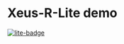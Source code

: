# Xeus-R-Lite demo

[![lite-badge](https://jupyterlite.rtfd.io/en/latest/_static/badge.svg)](https://isabelparedes.github.io/pydata2025-r/lab/?path=demo.ipynb)
